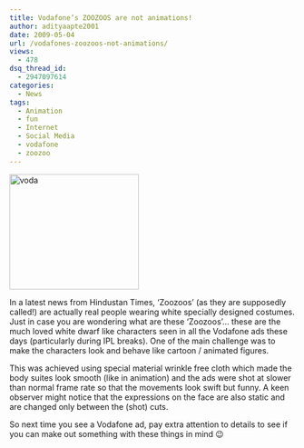 ```yaml
---
title: Vodafone’s ZOOZOOS are not animations!
author: adityaapte2001
date: 2009-05-04
url: /vodafones-zoozoos-not-animations/
views:
  - 478
dsq_thread_id:
  - 2947097614
categories:
  - News
tags:
  - Animation
  - fun
  - Internet
  - Social Media
  - vodafone
  - zoozoo
---
```

<img class="size-full wp-image-7441 alignleft" src="http://cdn.devilsworkshop.org/files/2009/05/voda.gif" alt="voda" width="228" height="203" />

In a latest news from Hindustan Times, &#8216;Zoozoos&#8217; (as they are supposedly called!) are actually real people wearing white specially designed costumes. Just in case you are wondering what are these &#8216;Zoozoos&#8217;&#8230; these are the much loved white dwarf like characters seen in all the Vodafone ads these days (particularly during IPL breaks). One of the main challenge was to make the characters look and behave like cartoon / animated figures.

This was achieved using special material wrinkle free cloth which made the body suites look smooth (like in animation) and the ads were shot at slower than normal frame rate so that the movements look swift but funny. A keen observer might notice that the expressions on the face are also static and are changed only between the (shot) cuts.

So next time you see a Vodafone ad, pay extra attention to details to see if you can make out something with these things in mind 😉

